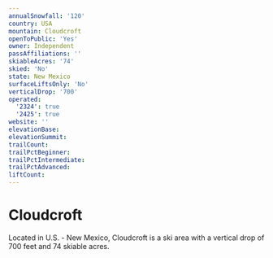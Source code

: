 ```yaml
---
annualSnowfall: '120'
country: USA
mountain: Cloudcroft
openToPublic: 'Yes'
owner: Independent
passAffiliations: ''
skiableAcres: '74'
skied: 'No'
state: New Mexico
surfaceLiftsOnly: 'No'
verticalDrop: '700'
operated:
  '2324': true
  '2425': true
website: ''
elevationBase:
elevationSummit:
trailCount:
trailPctBeginner:
trailPctIntermediate:
trailPctAdvanced:
liftCount:
---
```



# Cloudcroft

Located in U.S. - New Mexico, Cloudcroft is a ski area with a vertical drop of 700 feet and 74 skiable acres.

